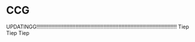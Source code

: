 # CCG
UPDATINGG!!!!!!!!!!!!!!!!!!!!!!!!!!!!!!!!!!!!!!!!!!!!!!!!!!!!!!!!!!!!!!!!!!!!!!!!!!!!!!!!!!!!!!!!!!!!!!
Tiep Tiep Tiep
